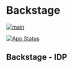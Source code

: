 # Backstage

[![main](https://github.com/devxp-tech/backstage/actions/workflows/main.yml/badge.svg)](https://github.com/devxp-tech/backstage/actions/workflows/main.yml)
<!-- [![Quality Gate Status](https://sonar.diegoluisi.eti.br/api/project_badges/measure?project=backstage&metric=alert_status)](https://sonar.diegoluisi.eti.br/dashboard?id=backstage) -->
[![App Status](https://argocd.diegoluisi.eti.br/api/badge?name=prd-backstage&revision=true)](https://argocd.diegoluisi.eti.br/applications/prd-backstage)

## Backstage - IDP
